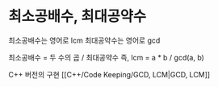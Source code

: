 # 최소공배수, 최대공약수

최소공배수는 영어로 lcm
최대공약수는 영어로 gcd

최소공배수 = 두 수의 곱 / 최대공약수
즉, lcm = a * b / gcd(a, b)

C++ 버전의 구현 [[C++/Code Keeping/GCD, LCM|GCD, LCM]]
